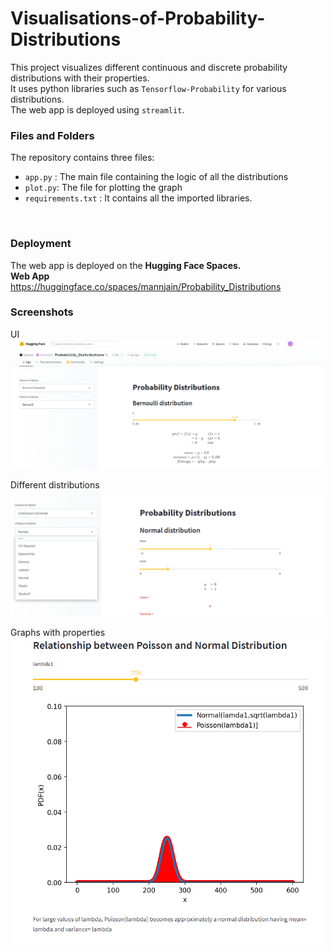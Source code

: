 # Visualisations-of-Probability-Distributions
This project visualizes different continuous and discrete probability distributions with their properties.
<br>
It uses python libraries such as `Tensorflow-Probability` for various distributions. 
<br>The web app is deployed using `streamlit`.

### Files and Folders
The repository contains three files:    
* `app.py` : The main file containing the logic of all the distributions
* `plot.py`: The file for plotting the graph
* `requirements.txt` : It contains all the imported libraries.
<br>
  
### Deployment
The web app is deployed on the **Hugging Face Spaces.**
<br>
**Web App** <br>
https://huggingface.co/spaces/mannjain/Probability_Distributions

### Screenshots

UI
![img_3.png](img_3.png)

Different distributions
![img_1.png](img_1.png)

Graphs with properties
![img_2.png](img_2.png)
